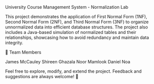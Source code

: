 University Course Management System - Normalization Lab

This project demonstrates the application of First Normal Form (1NF), Second Normal Form (2NF), and Third Normal Form (3NF) to organize unnormalized data into efficient database structures. The project also includes a Java-based simulation of normalized tables and their relationships, showcasing how to avoid redundancy and maintain data integrity.

👥 Team Members

James McCauley
Shireen Ghazala
Noor Mamlook
Daniel Noa

Feel free to explore, modify, and extend the project. Feedback and suggestions are always welcome! 🎉
